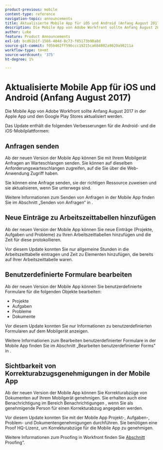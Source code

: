 ```yaml
---
product-previous: mobile
content-type: reference
navigation-topic: announcements
title: Aktualisierte Mobile App für iOS und Android (Anfang August 2017)
description: Die Mobile App von Adobe Workfront sollte Anfang August 2017 in der Apple App und den Google Play Stores aktualisiert werden.
author: Luke
feature: Product Announcements
exl-id: bcd61b1f-1566-404d-8c73-f05173b90a8d
source-git-commit: f05b462ff596ccc19215ca684802a9820a98211a
workflow-type: tm+mt
source-wordcount: '375'
ht-degree: 1%

---
```


# Aktualisierte Mobile App für iOS und Android (Anfang August 2017)

Die Mobile App von Adobe Workfront sollte Anfang August 2017 in der Apple App und den Google Play Stores aktualisiert werden. 

Das Update enthält die folgenden Verbesserungen für die Android- und die iOS-Mobilplattformen:

## Anfragen senden

Ab der neuen Version der Mobile App können Sie mit Ihrem Mobilgerät Anfragen an Warteschlangen senden. Sie können auf dieselben Anforderungswarteschlangen zugreifen, auf die Sie über die Web-Anwendung Zugriff haben. 

Sie können eine Anfrage senden, sie der richtigen Ressource zuweisen und sie aktualisieren, wenn Sie unterwegs sind. 

Weitere Informationen zum Senden von Anfragen in der Mobile App finden Sie im Abschnitt „Senden von Anfragen“ in .



## Neue Einträge zu Arbeitszeittabellen hinzufügen

Ab der neuen Version der Mobile App können Sie neue Einträge (Projekte, Aufgaben und Probleme) zu Ihren Arbeitszeittabellen hinzufügen und die Zeit für diese protokollieren.

Vor diesem Update konnten Sie nur allgemeine Stunden in die Arbeitszeittabelle eintragen und Zeit zu Elementen hinzufügen, die bereits auf Ihrer Arbeitszeittabelle waren. 

## Benutzerdefinierte Formulare bearbeiten

Ab der neuen Version der Mobile App können Sie benutzerdefinierte Formulare für die folgenden Objekte bearbeiten:

* Projekte
* Aufgaben
* Probleme
* Dokumente 

Vor diesem Update konnten Sie nur Informationen zu benutzerdefinierten Formularen auf dem Mobilgerät anzeigen. 

Weitere Informationen zum Bearbeiten benutzerdefinierter Formulare in der Mobile App finden Sie im Abschnitt „Bearbeiten benutzerdefinierter Forms&quot; in .

## Sichtbarkeit von Korrekturabzugsgenehmigungen in der Mobile App

Ab der neuen Version der Mobile App können Sie Korrekturabzüge von Dokumenten auf Ihrem Mobilgerät genehmigen. Sie erhalten auch eine Benachrichtigung im Bereich Benachrichtigungen , wenn Sie als genehmigende Person für einen Korrekturabzug angegeben werden. 

Vor diesem Update konnten Sie mit der Mobile App Projekt-, Aufgaben-, Problem- und Dokumentengenehmigungen durchführen. Sie benötigen eine Proof HQ-Lizenz, um Korrekturabzüge für die Mobile App zu genehmigen. 

Weitere Informationen zum Proofing in Workfront finden Sie [ Abschnitt ](../../../review-and-approve-work/proofing/proofing.md)Proofing“. 
